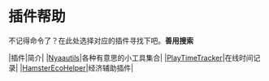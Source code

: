 # 插件帮助

不记得命令了？在此处选择对应的插件寻找下吧。**善用搜索**

|插件|简介|
|[Nyaautils](plugins/nyaautils.md)|各种有意思的小工具集合|
|[PlayTimeTracker](plugins/playtimetracker.md)|在线时间记录|
|[HamsterEcoHelper](plugins/hamsterecohelper.md)|经济辅助插件|
